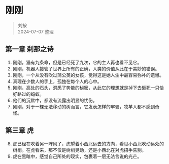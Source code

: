 # 刚刚
> 刘按  
> 2024-07-07 整理

## 第一章 刹那之诗
1. 刚刚，猫有九条命，但是已经死了九次，它的主人再也看不见它。
2. 刚刚，机器人接管了世界上所有的正确，人类的价值从此在于美妙的错误。
3. 刚刚，一个从没有吹过蒲公英的女孩，觉得这是她人生中最容易弥补的遗憾。
4. 真理在少数人的手上，孤独在每个人的心中。
5. 刚刚，高处的石头，洞悉了势能的秘密，从此它的理想就是掉下去砸死一只恰好路过的蚂蚁。
6. 他们的沉默中，都没有流露出明显的忧伤。
7. 刚刚，对于一棵无法移动的树而言，它发表怎样的牢骚，牧羊人都不感到奇怪。

## 第三章 虎
8. 虎已经在吹着另一阵风了，虎望着小西北远去的方向，看见小西北吹动远处的树梢。在虎看来，那不仅是树梢晃动，还是小西北在对虎招手告别。
9. 虎在黑暗中，感觉自己所处的现实，包裹着一层无法言说的光芒。
